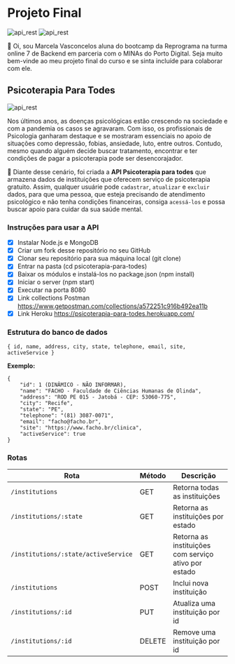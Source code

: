 # Projeto Final

![api_rest](https://br.digitalhouse.com/wp-content/uploads/2018/05/reprograma-fundos-claros-360x99.png) ![api_rest](https://images.even3.com.br/3zfJQIzmiSPFNxYNTh3BgYObYIE=/fit-in/250x250/smart/even3.blob.core.windows.net/logos/ngpd_minas_marca_A1_v2.19ccb37b296449b9bc05.png)

:wave: Oi, sou Marcela Vasconcelos aluna do bootcamp da Reprograma na turma online 7 de Backend em parceria com o MINAs do Porto Digital. Seja muito bem-vinde ao meu projeto final do curso e se sinta incluíde para colaborar com ele.

## Psicoterapia Para Todes

![api_rest](https://img.olx.com.br/thumbs256x256/46/460907089924160.jpg)

Nos últimos anos, as doenças psicológicas estão crescendo na sociedade e com a pandemia os casos se agravaram. Com isso, os profissionais de Psicologia ganharam destaque e se mostraram essenciais no apoio de situações como depressão, fobias, ansiedade, luto, entre outros. Contudo, mesmo quando alguém decide buscar tratamento, encontrar e ter condições de pagar a psicoterapia pode ser desencorajador. 

:purple_heart: Diante desse cenário, foi criada a **API Psicoterapia para todes** que armazena dados de instituições que oferecem serviço de psicoterapia gratuito. Assim, qualquer usuárie pode ```cadastrar```, ```atualizar``` e ```excluir``` dados, para que uma pessoa, que esteja precisando de atendimento psicológico e não tenha condições financeiras, consiga ```acessá-los``` e possa buscar apoio para cuidar da sua saúde mental.

### Instruções para usar a API

- [x] Instalar Node.js e MongoDB
- [x] Criar um fork desse repositório no seu GitHub
- [x] Clonar seu repositório para sua máquina local (git clone)
- [x] Entrar na pasta (cd psicoterapia-para-todes)  
- [x] Baixar os módulos e instalá-los no package.json (npm install)
- [x] Iniciar o server (npm start)
- [x] Executar na porta 8080
- [x] Link collections Postman https://www.getpostman.com/collections/a572251c916b492ea11b
- [x] Link Heroku https://psicoterapia-para-todes.herokuapp.com/

### Estrutura do banco de dados

```
{ id, name, address, city, state, telephone, email, site, activeService }
```

**Exemplo:**
```
{
    "id": 1 (DINÂMICO - NÃO INFORMAR),
    "name": "FACHO - Faculdade de Ciências Humanas de Olinda",
    "address": "ROD PE 015 - Jatobá - CEP: 53060-775",
    "city": "Recife",
    "state": "PE",
    "telephone": "(81) 3087-0071",
    "email": "facho@facho.br",
    "site": "https://www.facho.br/clinica",
    "activeService": true
}
```

### Rotas

|                  Rota                  | Método  |                        Descrição                         |
| -------------------------------------- | ------- | -------------------------------------------------------- |
| `/institutions`                        | GET     | Retorna todas as instituições                            |
| `/institutions/:state `                | GET     | Retorna as instituições por estado                       |
| `/institutions/:state/activeService `  | GET     | Retorna as instituições com serviço ativo por estado     |
| `/institutions`                        | POST    | Inclui nova instituição                                  |
| `/institutions/:id`                    | PUT     | Atualiza uma instituição por id                          |
| `/institutions/:id`                    | DELETE  | Remove uma instituição por id                            |
